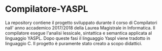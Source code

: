 # Compilatore-YASPL
La repository contiene il progetto sviluppato durante il corso di Compilatori nall' anno accademico 2017/2018 
della Laurea Magistrale in Informatica.
Il compilatore esegue l'analisi lessicale, sintattica e semantica applicata al linguaggio YASPL.
Dopo queste fasi il linguaggio Yaspl viene tradotto in linguaggio C. 
Il progetto è puramente stato creato a scopo didattici.
